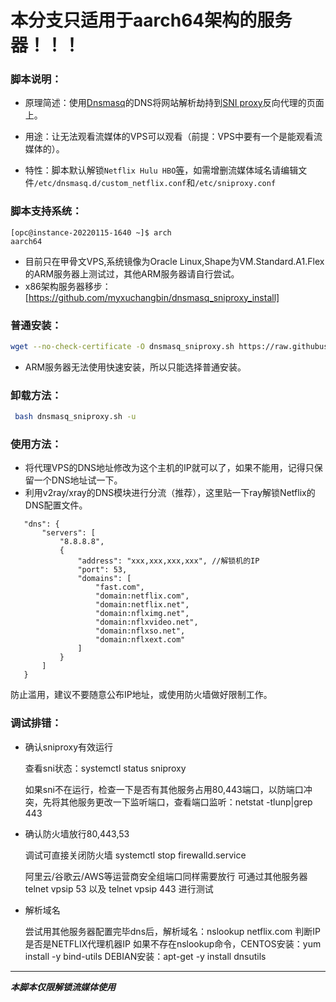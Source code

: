 # 本分支只适用于aarch64架构的服务器！！！

### 脚本说明：

* 原理简述：使用[Dnsmasq](http://thekelleys.org.uk/dnsmasq/doc.html)的DNS将网站解析劫持到[SNI proxy](https://github.com/dlundquist/sniproxy)反向代理的页面上。

* 用途：让无法观看流媒体的VPS可以观看（前提：VPS中要有一个是能观看流媒体的）。

* 特性：脚本默认解锁`Netflix Hulu HBO`[等](https://github.com/myxuchangbin/dnsmasq_sniproxy_install/blob/master/proxy-domains.txt)，如需增删流媒体域名请编辑文件`/etc/dnsmasq.d/custom_netflix.conf`和`/etc/sniproxy.conf`

### 脚本支持系统：
```
[opc@instance-20220115-1640 ~]$ arch
aarch64

```
* 目前只在甲骨文VPS,系统镜像为Oracle Linux,Shape为VM.Standard.A1.Flex的ARM服务器上测试过，其他ARM服务器请自行尝试。
* x86架构服务器移步：[https://github.com/myxuchangbin/dnsmasq_sniproxy_install]

### 普通安装：
``` Bash
wget --no-check-certificate -O dnsmasq_sniproxy.sh https://raw.githubusercontent.com/zhouh047/dnsmasq_sniproxy_install/dnsmasq_sniproxy_aarch64/dnsmasq_sniproxy.sh && bash dnsmasq_sniproxy.sh -i
```
* ARM服务器无法使用快速安装，所以只能选择普通安装。

### 卸载方法：
``` Bash
 bash dnsmasq_sniproxy.sh -u
```

### 使用方法：
- 将代理VPS的DNS地址修改为这个主机的IP就可以了，如果不能用，记得只保留一个DNS地址试一下。
- 利用v2ray/xray的DNS模块进行分流（推荐），这里贴一下ray解锁Netflix的DNS配置文件。
 ```
	"dns": {
        "servers": [
		    "8.8.8.8",
            {
                "address": "xxx,xxx,xxx,xxx", //解锁机的IP
                "port": 53,
                "domains": [
                    "fast.com",
                    "domain:netflix.com",
                    "domain:netflix.net",
                    "domain:nflximg.net",
                    "domain:nflxvideo.net",
                    "domain:nflxso.net",
                    "domain:nflxext.com"
                ]
            }
        ]
    }
 ```
防止滥用，建议不要随意公布IP地址，或使用防火墙做好限制工作。

### 调试排错：
- 确认sniproxy有效运行

  查看sni状态：systemctl status sniproxy

  如果sni不在运行，检查一下是否有其他服务占用80,443端口，以防端口冲突，先将其他服务更改一下监听端口，查看端口监听：netstat -tlunp|grep 443

- 确认防火墙放行80,443,53

  调试可直接关闭防火墙 systemctl stop firewalld.service

  阿里云/谷歌云/AWS等运营商安全组端口同样需要放行
  可通过其他服务器 telnet vpsip 53 以及 telnet vpsip 443 进行测试

- 解析域名

  尝试用其他服务器配置完毕dns后，解析域名：nslookup netflix.com 判断IP是否是NETFLIX代理机器IP
  如果不存在nslookup命令，CENTOS安装：yum install -y bind-utils DEBIAN安装：apt-get -y install dnsutils

---

___本脚本仅限解锁流媒体使用___
